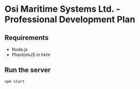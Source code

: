 # Osi Maritime Systems Ltd. - Professional Development Plan

## Requirements

 - Node.js
 - PhantomJS in `PATH`
 
## Run the server

`npm start`